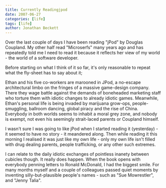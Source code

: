 ```yaml
---
title: Currently Readingjpod
date: 2007-06-27
categories: [life]
tags: [life]
author: Jonathan Beckett
---
```


Over the last couple of days I have been reading "jPod" by Douglas Coupland. My other half read "Microserfs" many years ago and has repeatedly told me I need to read it because it reflects her view of my world - the world of a software developer.

Before starting on what I think of it so far, it's only reasonable to repeat what the fly-sheet has to say about it;

Ethan and his five co-workers are marooned in JPod, a no-escape architectural limbo on the fringes of a massive game-design company. There they wage battle against the demands of boneheaded marketing staff who torture them with idiotic changes to already idiotic games. Meanwhile, Ethan's personal life is being invaded by marijuana grow-ops, people-smuggling, ballroom dancing, global piracy and the rise of China. Everybody in both worlds seems to inhabit a moral grey zone, and nobody is exempt, not even his seemingly strait-laced parents or Coupland himself.

I wasn't sure I was going to like jPod when I started reading it (yesterday) - it seemed to have no story - it meandered along. Then while reading it this morning I realised it was just like my own life - only my own life isn't filled with drug dealing parents, people trafficking, or any other such extremes.

I can relate to the daily idiotic exchanges of pointless inanety between cubicles though. It really does happen. When the book opens with everybody penning letters to Ronald McDonald, I had the biggest smile. For many months myself and a couple of colleagues passed quiet moments by inventing silly-but-plausible people's names - such as "Sue Mowrestler", and "Jenny Talia".